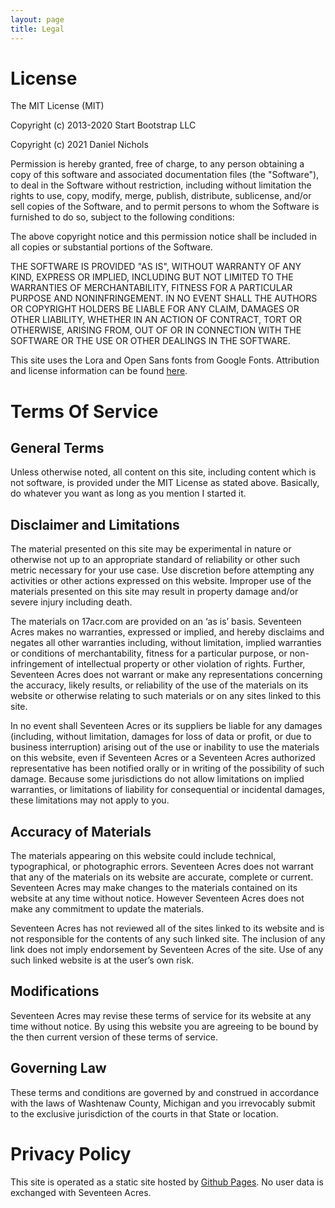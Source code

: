 ```yaml
---
layout: page
title: Legal
---
```


# License

The MIT License (MIT)

Copyright (c) 2013-2020 Start Bootstrap LLC

Copyright (c) 2021 Daniel Nichols

Permission is hereby granted, free of charge, to any person obtaining a copy
of this software and associated documentation files (the "Software"), to deal
in the Software without restriction, including without limitation the rights
to use, copy, modify, merge, publish, distribute, sublicense, and/or sell
copies of the Software, and to permit persons to whom the Software is
furnished to do so, subject to the following conditions:


The above copyright notice and this permission notice shall be included in
all copies or substantial portions of the Software.


THE SOFTWARE IS PROVIDED "AS IS", WITHOUT WARRANTY OF ANY KIND, EXPRESS OR
IMPLIED, INCLUDING BUT NOT LIMITED TO THE WARRANTIES OF MERCHANTABILITY,
FITNESS FOR A PARTICULAR PURPOSE AND NONINFRINGEMENT. IN NO EVENT SHALL THE
AUTHORS OR COPYRIGHT HOLDERS BE LIABLE FOR ANY CLAIM, DAMAGES OR OTHER
LIABILITY, WHETHER IN AN ACTION OF CONTRACT, TORT OR OTHERWISE, ARISING FROM,
OUT OF OR IN CONNECTION WITH THE SOFTWARE OR THE USE OR OTHER DEALINGS IN
THE SOFTWARE.

This site uses the Lora and Open Sans fonts from Google Fonts. Attribution and license information can be found [here](https://fonts.google.com/attribution).

# Terms Of Service
## General Terms

Unless otherwise noted, all content on this site, including content which is not software, is provided under the MIT License as stated above. Basically, do whatever you want as long as you mention I started it.

## Disclaimer and Limitations
The material presented on this site may be experimental in nature or otherwise not up to an appropriate standard of reliability or other such metric necessary for your use case. Use discretion before attempting any activities or other actions expressed on this website. Improper use of the materials presented on this site may result in property damage and/or severe injury including death.

The materials on 17acr.com are provided on an ‘as is’ basis. Seventeen Acres makes no warranties, expressed or implied, and hereby disclaims and negates all other warranties including, without limitation, implied warranties or conditions of merchantability, fitness for a particular purpose, or non-infringement of intellectual property or other violation of rights.
Further, Seventeen Acres does not warrant or make any representations concerning the accuracy, likely results, or reliability of the use of the materials on its website or otherwise relating to such materials or on any sites linked to this site.

In no event shall Seventeen Acres or its suppliers be liable for any damages (including, without limitation, damages for loss of data or profit, or due to business interruption) arising out of the use or inability to use the materials on this website, even if Seventeen Acres or a Seventeen Acres authorized representative has been notified orally or in writing of the possibility of such damage. Because some jurisdictions do not allow limitations on implied warranties, or limitations of liability for consequential or incidental damages, these limitations may not apply to you.

## Accuracy of Materials
The materials appearing on this website could include technical, typographical, or photographic errors. Seventeen Acres does not warrant that any of the materials on its website are accurate, complete or current. Seventeen Acres may make changes to the materials contained on its website at any time without notice. However Seventeen Acres does not make any commitment to update the materials.

Seventeen Acres has not reviewed all of the sites linked to its website and is not responsible for the contents of any such linked site. The inclusion of any link does not imply endorsement by Seventeen Acres of the site. Use of any such linked website is at the user’s own risk.

## Modifications
Seventeen Acres may revise these terms of service for its website at any time without notice. By using this website you are agreeing to be bound by the then current version of these terms of service.

## Governing Law
These terms and conditions are governed by and construed in accordance with the laws of Washtenaw County, Michigan and you irrevocably submit to the exclusive jurisdiction of the courts in that State or location.

# Privacy Policy
This site is operated as a static site hosted by [Github Pages](https://pages.github.com/). No user data is exchanged with Seventeen Acres.
